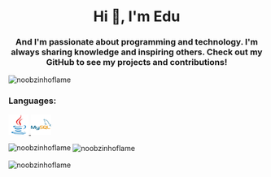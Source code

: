 <h1 align="center">Hi 👋, I'm Edu</h1>
<h3 align="center">And I'm passionate about programming and technology. I'm always sharing knowledge and inspiring others. Check out my GitHub to see my projects and contributions!</h3>

<p align="left"> <img src="https://komarev.com/ghpvc/?username=noobzinhoflame&label=Profile%20views&color=0e75b6&style=flat" alt="noobzinhoflame" /> </p>

<h3 align="left">Languages:</h3>
<p align="left"> <a href="https://www.java.com" target="_blank" rel="noreferrer"> <img src="https://raw.githubusercontent.com/devicons/devicon/master/icons/java/java-original.svg" alt="java" width="40" height="40"/> </a> <a href="https://www.mysql.com/" target="_blank" rel="noreferrer"> <img src="https://raw.githubusercontent.com/devicons/devicon/master/icons/mysql/mysql-original-wordmark.svg" alt="mysql" width="40" height="40"/> </a> </p>

<p><img align="left" src="https://github-readme-stats.vercel.app/api/top-langs?username=noobzinhoflame&show_icons=true&locale=en&layout=compact" alt="noobzinhoflame" /></p>

<p>&nbsp;<img align="center" src="https://github-readme-stats.vercel.app/api?username=noobzinhoflame&show_icons=true&locale=en" alt="noobzinhoflame" /></p>

<p><img align="center" src="https://github-readme-streak-stats.herokuapp.com/?user=noobzinhoflame&" alt="noobzinhoflame" /></p>
